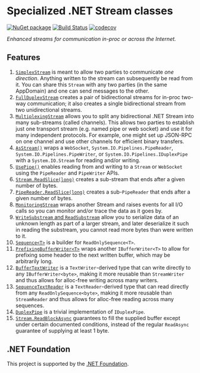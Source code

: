 # Specialized .NET Stream classes

[![NuGet package](https://img.shields.io/nuget/v/Nerdbank.Streams.svg)](https://nuget.org/packages/Nerdbank.Streams)
[![Build Status](https://dev.azure.com/andrewarnott/OSS/_apis/build/status/Nerdbank.Streams)](https://dev.azure.com/andrewarnott/OSS/_build/latest?definitionId=14)
[![codecov](https://codecov.io/gh/AArnott/Nerdbank.Streams/branch/main/graph/badge.svg)](https://codecov.io/gh/AArnott/Nerdbank.Streams)

*Enhanced streams for communication in-proc or across the Internet.*

## Features

1. [`SimplexStream`](https://dotnet.github.io/Nerdbank.Streams/docs/SimplexStream.html) is meant to allow two parties to communicate *one direction*.
   Anything written to the stream can subsequently be read from it. You can share this `Stream`
   with any two parties (in the same AppDomain) and one can send messages to the other.
1. [`FullDuplexStream`](https://dotnet.github.io/Nerdbank.Streams/docs/FullDuplexStream.html) creates a pair of bidirectional streams for
   in-proc two-way communication; it also creates a single bidirectional stream from two
   unidirectional streams.
1. [`MultiplexingStream`](https://dotnet.github.io/Nerdbank.Streams/docs/MultiplexingStream.html) allows you to split any bidirectional
   .NET Stream into many sub-streams (called channels). This allows two parties to establish
   just one transport stream (e.g. named pipe or web socket) and use it for many independent
   protocols. For example, one might set up JSON-RPC on one channel and use other channels for
   efficient binary transfers.
1. [`AsStream()`](https://dotnet.github.io/Nerdbank.Streams/docs/AsStream.html) wraps a `WebSocket`, `System.IO.Pipelines.PipeReader`,
   `System.IO.Pipelines.PipeWriter`, or `System.IO.Pipelines.IDuplexPipe` with a
   `System.IO.Stream` for reading and/or writing.
1. [`UsePipe()`](https://dotnet.github.io/Nerdbank.Streams/docs/UsePipe.html) enables reading from
   and writing to a `Stream` or `WebSocket` using the `PipeReader` and `PipeWriter` APIs.
1. [`Stream.ReadSlice(long)`](https://dotnet.github.io/Nerdbank.Streams/docs/ReadSlice.html) creates a sub-stream that ends after
   a given number of bytes.
1. [`PipeReader.ReadSlice(long)`](https://dotnet.github.io/Nerdbank.Streams/docs/ReadSlice.html) creates a sub-`PipeReader` that ends after
   a given number of bytes.
1. [`MonitoringStream`](https://dotnet.github.io/Nerdbank.Streams/docs/MonitoringStream.html) wraps another Stream and raises events for
   all I/O calls so you can monitor and/or trace the data as it goes by.
1. [`WriteSubstream` and `ReadSubstream`](https://dotnet.github.io/Nerdbank.Streams/docs/Substream.html) allow you to serialize data of
   an unknown length as part of a larger stream, and later deserialize it such in reading the
   substream, you cannot read more bytes than were written to it.
1. [`Sequence<T>`](https://dotnet.github.io/Nerdbank.Streams/docs/Sequence.html) is a builder for `ReadOnlySequence<T>`.
1. [`PrefixingBufferWriter<T>`](https://dotnet.github.io/Nerdbank.Streams/docs/PrefixingBufferWriter.html) wraps another `IBufferWriter<T>`
   to allow for prefixing some header to the next written buffer, which may be arbitrarily long.
1. [`BufferTextWriter`](https://dotnet.github.io/Nerdbank.Streams/docs/BufferTextWriter.html) is a `TextWriter`-derived type that can
   write directly to any `IBufferWriter<byte>`, making it more reusable than `StreamWriter`
   and thus allows for alloc-free writing across many writers.
1. [`SequenceTextReader`](https://dotnet.github.io/Nerdbank.Streams/docs/SequenceTextReader.html) is a `TextReader`-derived type that can
   read directly from any `ReadOnlySequence<byte>`, making it more reusable than `StreamReader`
   and thus allows for alloc-free reading across many sequences.
1. [`DuplexPipe`](https://dotnet.github.io/Nerdbank.Streams/docs/DuplexPipe.html) is a trivial implementation of `IDuplexPipe`.
1. [`Stream.ReadBlockAsync`](https://dotnet.github.io/Nerdbank.Streams/docs/ReadBlockAsync.html) guarantees to fill the supplied buffer except under certain documented conditions, instead of the regular `ReadAsync` guarantee of supplying at least 1 byte.

## .NET Foundation

This project is supported by the [.NET Foundation](https://dotnetfoundation.org).
